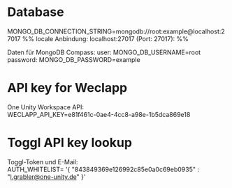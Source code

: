   

# Database
MONGO_DB_CONNECTION_STRING=mongodb://root:example@localhost:27017
	%% locale Anbindung: localhost:27017 (Port: 27017): %%

Daten für  MongoDB Compass:
 user: 
	MONGO_DB_USERNAME=root
 password: 
	MONGO_DB_PASSWORD=example

  

# API key for Weclapp
   One Unity Workspace API:   
WECLAPP_API_KEY=e81f461c-0ae4-4cc8-a98e-1b5dca869e18

  

# Toggl API key lookup
   Toggl-Token und E-Mail:  
 AUTH_WHITELIST= '{ "843849369e126992c85e0a0c69eb0935" :  "l.grabler@one-unity.de" }'